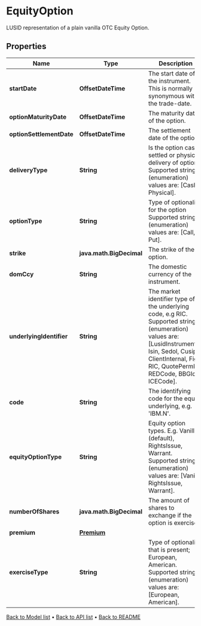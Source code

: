 

# EquityOption

LUSID representation of a plain vanilla OTC Equity Option.

## Properties

| Name | Type | Description | Notes |
|------------ | ------------- | ------------- | -------------|
|**startDate** | **OffsetDateTime** | The start date of the instrument. This is normally synonymous with the trade-date. |  |
|**optionMaturityDate** | **OffsetDateTime** | The maturity date of the option. |  |
|**optionSettlementDate** | **OffsetDateTime** | The settlement date of the option. |  |
|**deliveryType** | **String** | Is the option cash settled or physical delivery of option    Supported string (enumeration) values are: [Cash, Physical]. |  |
|**optionType** | **String** | Type of optionality for the option    Supported string (enumeration) values are: [Call, Put]. |  |
|**strike** | **java.math.BigDecimal** | The strike of the option. |  |
|**domCcy** | **String** | The domestic currency of the instrument. |  |
|**underlyingIdentifier** | **String** | The market identifier type of the underlying code, e.g RIC.    Supported string (enumeration) values are: [LusidInstrumentId, Isin, Sedol, Cusip, ClientInternal, Figi, RIC, QuotePermId, REDCode, BBGId, ICECode]. |  |
|**code** | **String** | The identifying code for the equity underlying, e.g. &#39;IBM.N&#39;. |  |
|**equityOptionType** | **String** | Equity option types. E.g. Vanilla (default), RightsIssue, Warrant.    Supported string (enumeration) values are: [Vanilla, RightsIssue, Warrant]. |  [optional] |
|**numberOfShares** | **java.math.BigDecimal** | The amount of shares to exchange if the option is exercised. |  [optional] |
|**premium** | [**Premium**](Premium.md) |  |  [optional] |
|**exerciseType** | **String** | Type of optionality that is present; European, American.    Supported string (enumeration) values are: [European, American]. |  [optional] |



[Back to Model list](../README.md#documentation-for-models) &#8226; [Back to API list](../README.md#documentation-for-api-endpoints) &#8226; [Back to README](../README.md)


